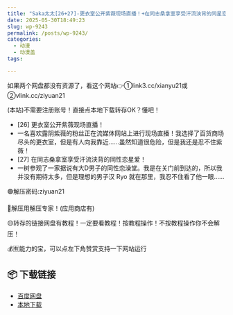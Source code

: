 ```yaml
---
title: "Saka太太[26+27]-更衣室公开紫薇现场直播！+在同志桑拿室享受汗流浃背的同星恋星爱！"
date: 2025-05-30T18:49:23
slug: wp-9243
permalink: /posts/wp-9243/
categories:
  - 动漫
  - 动漫盖
tags:

---
```


如果两个网盘都没有资源了，看这个网站👉①link3.cc/xianyu21或②vlink.cc/ziyuan21

(本站)不需要注册账号！直接点本地下载转存OK？懂吧！

*   \[26\] 更衣室公开紫薇现场直播！
*   一名喜欢露阴紫薇的粉丝正在流媒体网站上进行现场直播！我选择了百货商场尽头的更衣室，但是有人向我靠近……虽然知道很危险，但是我还是忍不住紫薇！
*   \[27\] 在同志桑拿室享受汗流浃背的同性恋星爱！
*   一树参观了一家据说有大D男子的同性恋澡堂。我是在关门前到达的，所以我并没有期待太多，但是理想的男子汉 Ryo 就在那里，我忍不住看了他一眼……

🟢解压密码:ziyuan21

🔵解压用解压专家！(应用商店有)

🟡转存的链接网盘有教程！一定要看教程！按教程操作！不按教程操作你不会解压！

💰🈶能力的宝，可以点左下角赞赏支持一下网站运行

## 📦 下载链接
- [百度网盘](https://blziyuan21.com/pay-download/9243?key=8bb3d778b0&down_id=0)
- [本地下载](https://blziyuan21.com/pay-download/9243?key=8bb3d778b0&down_id=1)

